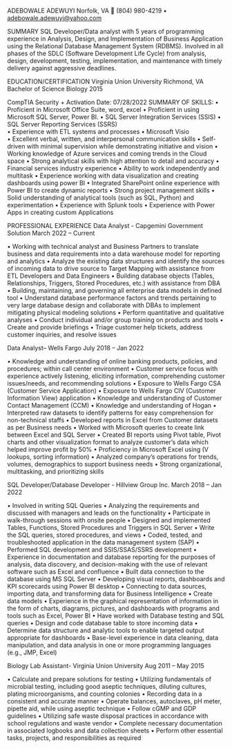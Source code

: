 
ADEBOWALE ADEWUYI
Norfolk, VA
 (804) 980-4219  • adebowale.adewuyi@yahoo.com 

SUMMARY
SQL Developer/Data analyst with 5 years of programming experience in Analysis, Design, and Implementation of Business Application using the Relational Database Management System (RDBMS). Involved in all phases of the SDLC (Software Development Life Cycle) from analysis, design, development, testing, implementation, and maintenance with timely delivery against aggressive deadlines.


EDUCATION/CERTIFICATION
Virginia Union University									Richmond, VA
Bachelor of Science Biology									2015

CompTIA Security +								Activation Date:	07/28/2022
SUMMARY OF SKILLS:
•	Proficient in Microsoft Office Suite, word, excel
•	Proficient in using Microsoft SQL Server, Power BI.
•	SQL Server Integration Services (SSIS)
•	SQL Server Reporting Services (SSRS)	
•	Experience with ETL systems and processes 
•	Microsoft Visio   
•	Excellent verbal, written, and interpersonal communication skills
•	Self-driven with minimal supervision while demonstrating initiative and vision
•	Working knowledge of Azure services and coming trends in the Cloud space
•	Strong analytical skills with high attention to detail and accuracy
•	Financial services industry experience
•	Ability to work independently and multitask
•	Experience working with data visualization and creating dashboards using power BI
•	Integrated SharePoint online experience with Power BI to create dynamic reports
•	Strong project management skills
•	Solid understanding of analytical tools (such as SQL, Python) and experimentation
•	Experience with Splunk tools 
•	Experience with Power Apps in creating custom Applications

PROFESSIONAL EXPERIENCE 
Data Analyst - Capgemini Government Solution                 March 2022 – Current

•	Working with technical analyst and Business Partners to translate business and data requirements into a data warehouse model for reporting and analytics
•	Analyze the existing data structures and identify the sources of incoming data to drive source to Target Mapping with assistance from ETL Developers and Data Engineers
•	Building database objects (Tables, Relationships, Triggers, Stored Procedures, etc.) with assistance from DBA
•	Building, maintaining, and governing all enterprise data models in defined tool
•	Understand database performance factors and trends pertaining to very large database design and collaborate with DBAs to implement mitigating physical modeling solutions
•	Perform quantitative and qualitative analyses
•	Conduct individual and/or group training on products and tools
•	Create and provide briefings 
•	Triage customer help tickets, address customer inquiries, and resolve issues

Data Analyst– Wells Fargo	July 2018 – Jan 2022

•	Knowledge and understanding of online banking products, policies, and procedures; within call center environment
•	Customer service focus with experience actively listening, eliciting information, comprehending customer issues/needs, and recommending solutions
•	Exposure to Wells Fargo CSA (Customer Service Application)
•	Exposure to Wells Fargo CIV (Customer Information View) application
•	Knowledge and understanding of Customer Contact Management (CCM)
•	Knowledge and understanding of Hogan
•	Interpreted raw datasets to identify patterns for easy comprehension for non-technical staffs
•	Developed reports in Excel from Customer datasets as per Business needs
•	Worked with Microsoft queries to create link between Excel and SQL Server
•	Created BI reports using Pivot table, Pivot charts and other visualization format to analyze customer’s data which helped improve profit by 50%
•	Proficiency in Microsoft Excel using (V lookups, sorting information)
•	Analyzed company’s operations for trends, volumes, demographics to support business needs
•	Strong organizational, multitasking, and prioritizing skills 


SQL Developer/Database Developer - Hillview Group Inc.				March 2018 – Jan 2022 

•	Involved in writing SQL Queries
•	Analyzing the requirements and discussed with managers and leads on the functionality
•	Participate in walk-through sessions with onsite people
•	Designed and implemented Tables, Functions, Stored Procedures and Triggers in SQL Server
•	Write the SQL queries, stored procedures, and views
•	Coded, tested, and troubleshooted application in the data management system (SAP)
•	Performed SQL development and SSIS/SSAS/SSRS development
•	Experience in documentation and database reporting for the purposes of analysis, data discovery, and decision-making with the use of relevant software such as Excel and confluence
•	Built data connection to the database using MS SQL Server
•	Developing visual reports, dashboards and KPI scorecards using Power BI desktop
•	Connecting to data sources, importing data, and transforming data for Business Intelligence
•	Create data models
•	Experience in the graphical representation of information in the form of charts, diagrams, pictures, and dashboards with programs and tools such as Excel, Power BI
•	Have worked with Database testing and SQL queries
•	Design and code database table to store incoming data
•	Determine data structure and analytic tools to enable targeted output appropriate for dashboards
•	Base-level experience in data cleaning, data manipulation, and data analysis in one or more programming languages (e.g., JMP, Excel)

Biology Lab Assistant- Virginia Union University 	Aug 2011 – May 2015

•	Calculate and prepare solutions for testing
•	Utilizing fundamentals of microbial testing, including good aseptic techniques, diluting cultures, plating microorganisms, and counting colonies
•	Recording data in a consistent and accurate manner
•	Operate balances, autoclaves, pH meter, pipette aid, while using aseptic technique
•	Follow cGMP and GDP guidelines
•	Utilizing safe waste disposal practices in accordance with school regulations and waste vendor
•	Complete necessary documentation in associated logbooks and data collection sheets
•	Perform other essential tasks, projects, and responsibilities as required
